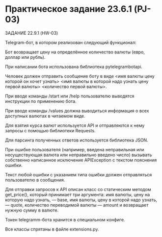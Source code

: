 # Практическое задание 23.6.1 (PJ-03)
ЗАДАНИЕ 22.9.1 (HW-03)

Telegram-бот, в котором  реализован следующий функционал:

Бот возвращает цену на определённое количество валюты (евро, доллар или рубль).

При написании бота использована библиотека pytelegrambotapi.

Человек должен отправить сообщение боту в виде <имя валюты цену которой он хочет узнать> <имя валюты в которой надо узнать цену первой валюты> <количество первой валюты>.

При вводе команды /start или /help пользователю выводятся инструкции по применению бота.

При вводе команды /values должна выводиться информация о всех доступных валютах в читаемом виде.

Для взятия курса валют используется API и отправляются к нему запросы с помощью библиотеки Requests.

Для парсинга полученных ответов используется библиотека JSON.

При ошибке пользователя (например, введена неправильная или несуществующая валюта или неправильно введено число) вызывать собственно написанное исключение APIException с текстом пояснения ошибки.

Текст любой ошибки с указанием типа ошибки должен отправляться пользователю в сообщения.

Для отправки запросов к API описан класс со статическим методом get_price(), который принимает три аргумента: имя валюты, цену на которую надо узнать, — base, имя валюты, цену в которой надо узнать, — quote, количество переводимой валюты — amount и возвращает нужную сумму в валюте.

Токен telegramm-бота хранится в специальном конфиге.

Все классы спрятаны в файле extensions.py.
